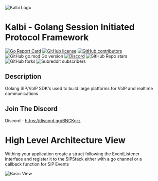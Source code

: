 ![Kalbi Logo](https://raw.githubusercontent.com/hyperioxx/Kalbi/master/assets/images/logo_transparent_background.png "Kalbi Logo")

# Kalbi - Golang Session Initiated Protocol Framework  


[![Go Report Card](https://goreportcard.com/badge/github.com/hyperioxx/Kalbi)](https://goreportcard.com/report/github.com/hyperioxx/Kalbi) [![GitHub license](https://img.shields.io/github/license/Naereen/StrapDown.js.svg)](https://github.com/KalbiProject/Kalbi/LICENCE)  [![GitHub contributors](https://img.shields.io/github/contributors/Naereen/StrapDown.js.svg)](https://github.com/KalbiProject/Kalbi/graphs/contributors/) ![GitHub go.mod Go version](https://img.shields.io/github/go-mod/go-version/Hyperioxx/Kalbi) [![Discord](https://discordapp.com/api/guilds/762641136425762816/widget.png)](https://discord.gg/6NCKgrz) 
![GitHub Repo stars](https://img.shields.io/github/stars/Hyperioxx/Kalbi?style=social)  ![GitHub forks](https://img.shields.io/github/forks/hyperioxx/Kalbi?style=social)
![Subreddit subscribers](https://img.shields.io/reddit/subreddit-subscribers/Kalbi?style=social)

## Description

Golang SIP/VoIP SDK's used to build large platforms for VoIP and realtime communications

## Join The Discord

Discord - https://discord.gg/6NCKgrz

# High Level Architecture View

Withing your application create a struct following the EventListener interface and register it to the SIPStack either with a go channel or a callback function for SIP Events

![Basic View](https://raw.githubusercontent.com/hyperioxx/Kalbi/master/doc/BasicView.png "Basic View")

